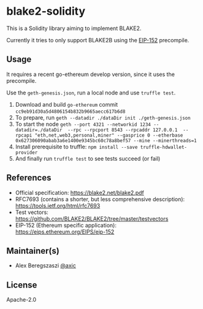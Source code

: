 # blake2-solidity

This is a Solidity library aiming to implement BLAKE2.

Currently it tries to only support BLAKE2B using the [EIP-152] precompile.

## Usage

It requires a recent go-ethereum develop version, since it uses the precompile.

Use the `geth-genesis.json`, run a local node and use `truffle test`.

1. Download and build `go-ethereum` commit `cc9eb91d30a5d4806154b832b9665aecc617b6d8`
2. To prepare, run `geth --datadir ./dataDir init ./geth-genesis.json`
3. To start the node `geth --port 4321 --networkid 1234 --datadir=./dataDir  --rpc --rpcport 8543 --rpcaddr 127.0.0.1  --rpcapi "eth,net,web3,personal,miner" --gasprice 0 --etherbase 0x627306090abab3a6e1400e9345bc60c78a8bef57 --mine --minerthreads=1`
4. Install prerequisite to truffle: `npm install --save truffle-hdwallet-provider`
4. And finally run `truffle test` to see tests succeed (or fail)

## References

- Official specification: https://blake2.net/blake2.pdf
- RFC7693 (contains a shorter, but less comprehensive description): https://tools.ietf.org/html/rfc7693
- Test vectors: https://github.com/BLAKE2/BLAKE2/tree/master/testvectors
- EIP-152 (Ethereum specific application): https://eips.ethereum.org/EIPS/eip-152

## Maintainer(s)

- Alex Beregszaszi [@axic]

## License

Apache-2.0

[EIP-152]: https://eips.ethereum.org/EIPS/eip-152
[@axic]: https://github.com/axic
